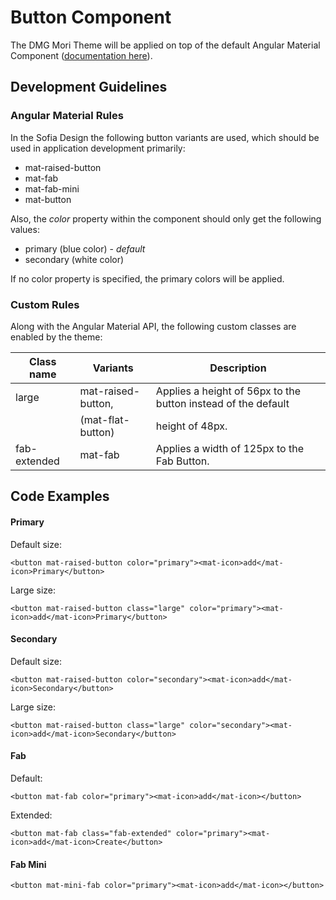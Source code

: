 ﻿# Button Component

The DMG Mori Theme will be applied on top of the default Angular Material Component ([documentation here](https://material.angular.io/components/button/overview)).

## Development Guidelines

### Angular Material Rules

In the Sofia Design the following button variants are used, which should be used in application development primarily:

- mat-raised-button
- mat-fab
- mat-fab-mini
- mat-button

Also, the _color_ property within the component should only get the following values:

- primary (blue color) - _default_
- secondary (white color)

If no color property is specified, the primary colors will be applied.

### Custom Rules

Along with the Angular Material API, the following custom classes are enabled by the theme:

| Class name   | Variants           | Description                                                   |
| ------------ | ------------------ | ------------------------------------------------------------- |
| large        | mat-raised-button, | Applies a height of 56px to the button instead of the default |
|              | (mat-flat-button)  | height of 48px.                                               |
| fab-extended | mat-fab            | Applies a width of 125px to the Fab Button.                   |

## Code Examples

#### Primary

Default size:

`<button mat-raised-button color="primary"><mat-icon>add</mat-icon>Primary</button>`

Large size:

`<button mat-raised-button class="large" color="primary"><mat-icon>add</mat-icon>Primary</button>`

#### Secondary

Default size:

`<button mat-raised-button color="secondary"><mat-icon>add</mat-icon>Secondary</button>`

Large size:

`<button mat-raised-button class="large" color="secondary"><mat-icon>add</mat-icon>Secondary</button>`

#### Fab

Default:

`<button mat-fab color="primary"><mat-icon>add</mat-icon></button>`

Extended:

`<button mat-fab class="fab-extended" color="primary"><mat-icon>add</mat-icon>Create</button>`

#### Fab Mini

`<button mat-mini-fab color="primary"><mat-icon>add</mat-icon></button>`

